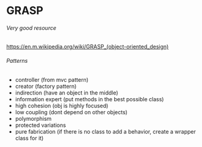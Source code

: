 # GRASP

###### Very good resource
https://en.m.wikipedia.org/wiki/GRASP_(object-oriented_design)

###### Patterns

- controller (from mvc pattern)
- creator (factory pattern)
- indirection (have an object in the middle)
- information expert (put methods in the best possible class)
- high cohesion (obj is highly focused)
- low coupling (dont depend on other objects)
- polymorphism
- protected variations
- pure fabrication (if there is no class to add a behavior, create a wrapper class for it)
